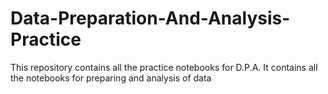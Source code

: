 # Data-Preparation-And-Analysis-Practice
This repository contains all the practice notebooks for D.P.A. It contains all the notebooks for preparing and analysis of data
